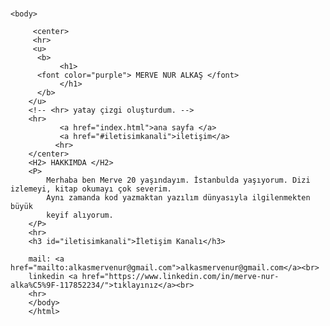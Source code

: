 <!doctype HTML>

<html>
    <head>
        <h1> 
            <i>
                <title> MERVE NUR ALKAŞ </title>
            </h1>
            </i>
    </head>

    <body>

         <center>
         <hr>  
         <u> 
          <b>   
               <h1>
          <font color="purple"> MERVE NUR ALKAŞ </font>
               </h1>
          </b>
        </u> 
        <!-- <hr> yatay çizgi oluşturdum. -->
        <hr>
               <a href="index.html">ana sayfa </a>
               <a href="#iletisimkanali">iletişim</a>
              <hr>
        </center>
        <H2> HAKKIMDA </H2>
        <P>
            Merhaba ben Merve 20 yaşındayım. İstanbulda yaşıyorum. Dizi izlemeyi, kitap okumayı çok severim.
            Aynı zamanda kod yazmaktan yazılım dünyasıyla ilgilenmekten büyük 
            keyif alıyorum.
        </P>
        <hr>
        <h3 id="iletisimkanali">İletişim Kanalı</h3>
    
        mail: <a href="mailto:alkasmervenur@gmail.com">alkasmervenur@gmail.com</a><br>
        linkedin <a href="https://www.linkedin.com/in/merve-nur-alka%C5%9F-117852234/">tıklayınız</a><br> 
        <hr>
        </body>
        </html>
